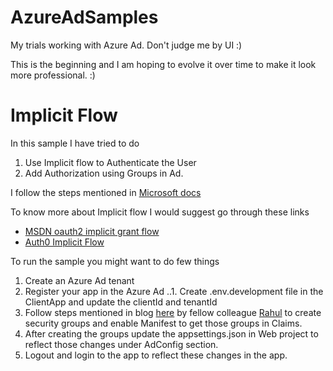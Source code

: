 # AzureAdSamples
My trials working with Azure Ad. Don't judge me by UI :)

This is the beginning and I am hoping to evolve it over time to make it look more professional. :)

# Implicit Flow 
In this sample I have tried to do
1. Use Implicit flow to Authenticate the User
2. Add Authorization using Groups in Ad. 

I follow the steps mentioned in [Microsoft docs](https://docs.microsoft.com/en-us/azure/active-directory/develop/quickstart-v2-aspnet-core-webapp#startup-class)

To know more about Implicit flow I would suggest go through these links
* [MSDN oauth2 implicit grant flow](https://docs.microsoft.com/en-us/azure/active-directory/develop/v2-oauth2-implicit-grant-flow)
* [Auth0 Implicit Flow](https://auth0.com/docs/flows/concepts/implicit)

To run the sample you might want to do few things
1. Create an Azure Ad tenant
2. Register your app in the Azure Ad
..1. Create .env.development file in the ClientApp and update the clientId and tenantId
3. Follow steps mentioned in blog [here](https://www.rahulpnath.com/blog/dot-net-core-api-and-azure-ad-groups-based-access/) by fellow colleague [Rahul](https://github.com/rahulpnath) to create security groups and enable Manifest to get those groups in Claims.
4. After creating the groups update the appsettings.json in Web project to reflect those changes under AdConfig section. 
5. Logout and login to the app to reflect these changes in the app.


